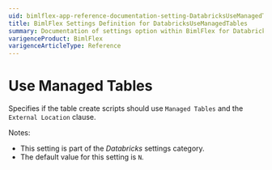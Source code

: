 ```yaml
---
uid: bimlflex-app-reference-documentation-setting-DatabricksUseManagedTables
title: BimlFlex Settings Definition for DatabricksUseManagedTables
summary: Documentation of settings option within BimlFlex for DatabricksUseManagedTables
varigenceProduct: BimlFlex
varigenceArticleType: Reference
---
```


# Use Managed Tables

Specifies if the table create scripts should use `Managed Tables` and the `External Location` clause.

Notes:

* This setting is part of the *Databricks* settings category.
* The default value for this setting is `N`.
